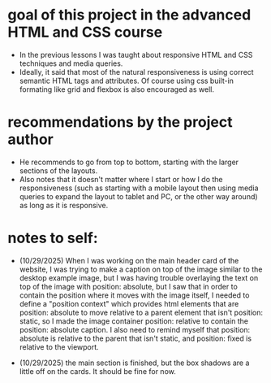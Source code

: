 # goal of this project in the advanced HTML and CSS course

- In the previous lessons I was taught about responsive HTML and CSS techniques and media queries.
- Ideally, it said that most of the natural responsiveness is using correct semantic HTML tags and attributes. Of course using css built-in formating like grid and flexbox is also encouraged as well.

# recommendations by the project author

- He recommends to go from top to bottom, starting with the larger sections of the layouts. 
- Also notes that it doesn't matter where I start or how I do the responsiveness (such as starting with a mobile layout then using media queries to expand the layout to tablet and PC, or the other way around) as long as it is responsive.


# notes to self: 

- (10/29/2025) When I was working on the main header card of the website, I was trying to make a caption on top of the image similar to the desktop example image, but I was having trouble overlaying the text on top of the image with position: absolute, but I saw that in order to contain the position where it moves with the image itself, I needed to define a "position context" which provides html elements that are position: absolute to move relative to a parent element that isn't position: static, so I made the image container position: relative to contain the position: absolute caption. I also need to remind myself that position: absolute is relative to the parent that isn't static, and position: fixed is relative to the viewport.

- (10/29/2025) the main section is finished, but the box shadows are a little off on the cards. It should be fine for now.